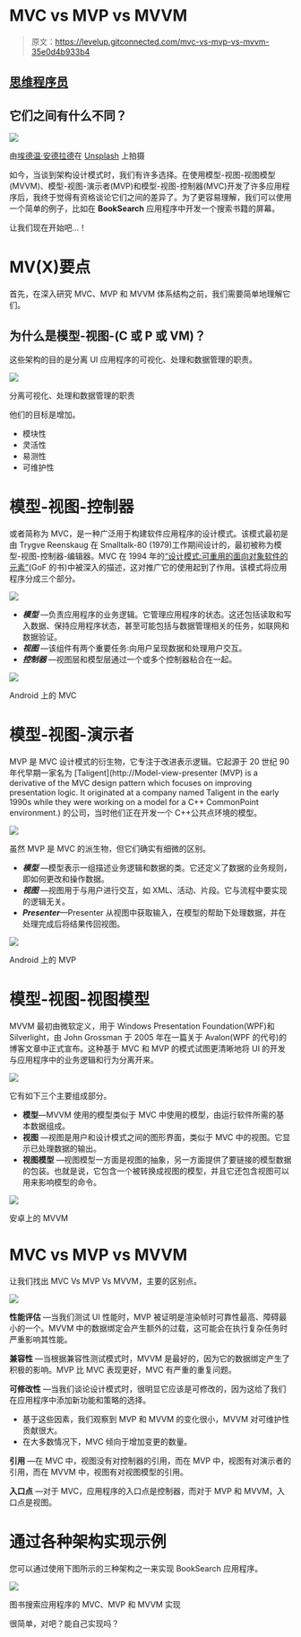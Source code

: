 # MVC vs MVP vs MVVM

> 原文：<https://levelup.gitconnected.com/mvc-vs-mvp-vs-mvvm-35e0d4b933b4>

## [思维程序员](https://medium.com/tag/thought-programmer)

## 它们之间有什么不同？

![](img/dcd1d49f2bfbc05eb9a37a805f5eac44.png)

由[埃德温·安德拉德](https://unsplash.com/@theunsteady5?utm_source=medium&utm_medium=referral)在 [Unsplash](https://unsplash.com?utm_source=medium&utm_medium=referral) 上拍摄

如今，当谈到架构设计模式时，我们有许多选择。在使用模型-视图-视图模型(MVVM)、模型-视图-演示者(MVP)和模型-视图-控制器(MVC)开发了许多应用程序后，我终于觉得有资格谈论它们之间的差异了。为了更容易理解，我们可以使用一个简单的例子，比如在 **BookSearch** 应用程序中开发一个搜索书籍的屏幕。

让我们现在开始吧…！

# MV(X)要点

首先，在深入研究 MVC、MVP 和 MVVM 体系结构之前，我们需要简单地理解它们。

## 为什么是模型-视图-(C 或 P 或 VM)？

这些架构的目的是分离 UI 应用程序的可视化、处理和数据管理的职责。

![](img/0cd4e0906c4bcc1a47fea83c9d7e1135.png)

分离可视化、处理和数据管理的职责

他们的目标是增加。

*   模块性
*   灵活性
*   易测性
*   可维护性

# 模型-视图-控制器

或者简称为 MVC，是一种广泛用于构建软件应用程序的设计模式。该模式最初是由 Trygve Reenskaug 在 Smalltalk-80 (1979)工作期间设计的，最初被称为模型-视图-控制器-编辑器。MVC 在 1994 年的[“设计模式:可重用的面向对象软件的元素”](https://www.amazon.co.uk/Design-patterns-elements-reusable-object-oriented/dp/0201633612)(GoF 的书)中被深入的描述，这对推广它的使用起到了作用。该模式将应用程序分成三个部分。

![](img/165b3a4e7bed7e9b79e6176d51fd7ded.png)

*   ***模型*** —负责应用程序的业务逻辑。它管理应用程序的状态。这还包括读取和写入数据、保持应用程序状态，甚至可能包括与数据管理相关的任务，如联网和数据验证。
*   ***视图*** —该组件有两个重要任务:向用户呈现数据和处理用户交互。
*   ***控制器*** —视图层和模型层通过一个或多个控制器粘合在一起。

![](img/f16d8635b01213f2bdbb93137eebc716.png)

Android 上的 MVC

# 模型-视图-演示者

MVP 是 MVC 设计模式的衍生物，它专注于改进表示逻辑。它起源于 20 世纪 90 年代早期一家名为 [Taligent](http://Model-view-presenter (MVP) is a derivative of the MVC design pattern which focuses on improving presentation logic. It originated at a company named Taligent in the early 1990s while they were working on a model for a C++ CommonPoint environment.) 的公司，当时他们正在开发一个 C++公共点环境的模型。

![](img/40225299473e95338b343a13ac972a71.png)

虽然 MVP 是 MVC 的派生物，但它们确实有细微的区别。

*   ***模型*** —模型表示一组描述业务逻辑和数据的类。它还定义了数据的业务规则，即如何更改和操作数据。
*   ***视图*** —视图用于与用户进行交互，如 XML、活动、片段。它与流程中要实现的逻辑无关。
*   ***Presenter***—Presenter 从视图中获取输入，在模型的帮助下处理数据，并在处理完成后将结果传回视图。

![](img/ddbef02f5438a8893036dd8f5df23014.png)

Android 上的 MVP

# 模型-视图-视图模型

MVVM 最初由微软定义，用于 Windows Presentation Foundation(WPF)和 Silverlight，由 John Grossman 于 2005 年在一篇关于 Avalon(WPF 的代号)的博客文章中正式宣布。这种基于 MVC 和 MVP 的模式试图更清晰地将 UI 的开发与应用程序中的业务逻辑和行为分离开来。

![](img/9c71cf78be8c04acb7a51c0512975320.png)

它有如下三个主要组成部分。

*   **模型**—MVVM 使用的模型类似于 MVC 中使用的模型，由运行软件所需的基本数据组成。
*   **视图** —视图是用户和设计模式之间的图形界面，类似于 MVC 中的视图。它显示已处理数据的输出。
*   **视图模型** —视图模型一方面是视图的抽象，另一方面提供了要链接的模型数据的包装。也就是说，它包含一个被转换成视图的模型，并且它还包含视图可以用来影响模型的命令。

![](img/026bb8d5e1379c3dc75c9544d6dad94d.png)

安卓上的 MVVM

# MVC vs MVP vs MVVM

让我们找出 MVC Vs MVP Vs MVVM，主要的区别点。

![](img/15227bfbe0c2e031e0e20ed051c6311f.png)

**性能评估** —当我们测试 UI 性能时，MVP 被证明是渲染帧时可靠性最高、障碍最小的一个。MVVM 中的数据绑定会产生额外的过载，这可能会在执行复杂任务时严重影响其性能。

**兼容性** —当根据兼容性测试模式时，MVVM 是最好的，因为它的数据绑定产生了积极的影响。MVP 比 MVC 表现更好，MVC 有严重的重复问题。

**可修改性** —当我们谈论设计模式时，很明显它应该是可修改的，因为这给了我们在应用程序中添加新功能和策略的选择。

*   基于这些因素，我们观察到 MVP 和 MVVM 的变化很小，MVVM 对可维护性贡献很大。
*   在大多数情况下，MVC 倾向于增加变更的数量。

**引用** —在 MVC 中，视图没有对控制器的引用，而在 MVP 中，视图有对演示者的引用，而在 MVVM 中，视图有对视图模型的引用。

**入口点** —对于 MVC，应用程序的入口点是控制器，而对于 MVP 和 MVVM，入口点是视图。

# 通过各种架构实现示例

您可以通过使用下图所示的三种架构之一来实现 BookSearch 应用程序。

![](img/91be782d324fb34fee873011f7e4aad8.png)

图书搜索应用程序的 MVC、MVP 和 MVVM 实现

很简单，对吧？能自己实现吗？